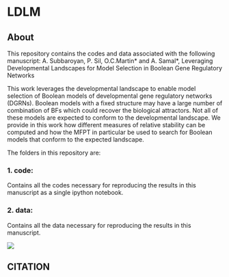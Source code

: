 # LDLM

## About
This repository contains the codes and data associated with the following manuscript:
A. Subbaroyan, P. Sil, O.C.Martin* and A. Samal*, Leveraging Developmental Landscapes for Model Selection in Boolean Gene Regulatory Networks

This work leverages the developmental landscape to enable model selection of Boolean models of developmental gene regulatory networks (DGRNs). Boolean models with a fixed structure may have a large number of combination of BFs which could recover the biological attractors. Not all of these models are expected to conform to the developmental landscape. We provide in this work how different measures of relative stability can be computed and how the MFPT in particular be used to search for Boolean models that conform to the expected landscape.

The folders in this repository are:

### 1. code:
Contains all the codes necessary for reproducing the results in this manuscript as a single ipython notebook.

### 2. data:
Contains all the data necessary for reproducing the results in this manuscript.


<img src="landscape.png">


## CITATION
